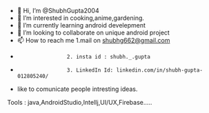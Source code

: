 - 👋 Hi, I’m @ShubhGupta2004
- 👀 I’m interested in cooking,anime,gardening.
- 🌱 I’m currently learning android develepment
- 💞️ I’m looking to collaborate on unique android project
- 📫 How to reach me 1.mail on shubhg662@gmail.com
-                     2. insta id : shubh._.gupta
-                     3. LinkedIn Id: linkedin.com/in/shubh-gupta-012805240/

- like to comunicate people intresting ideas. 

<!---
ShubhGupta2004/ShubhGupta2004 is a ✨ special ✨ repository because its `README.md` (this file) appears on your GitHub profile.
You can click the Preview link to take a look at your changes.
--->


Tools : java,AndroidStudio,IntelIj,UI/UX,Firebase.....
